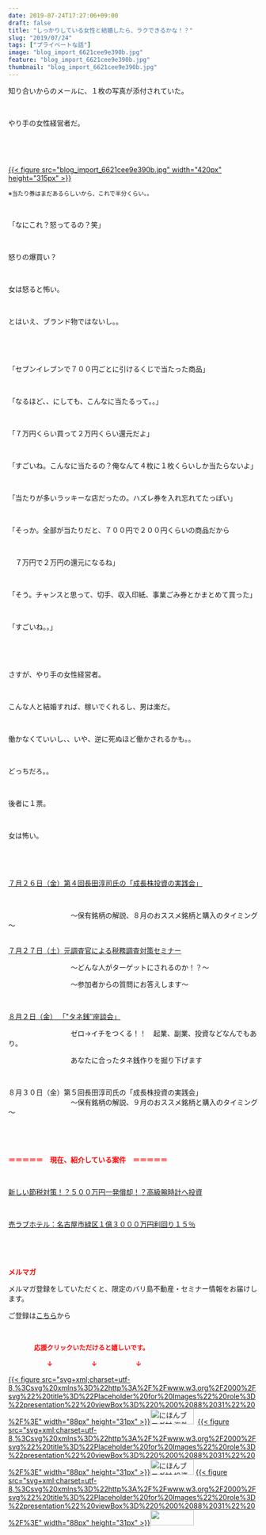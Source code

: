```yaml
---
date: 2019-07-24T17:27:06+09:00
draft: false
title: "しっかりしている女性と結婚したら、ラクできるかな！？"
slug: "2019/07/24"
tags: ["プライベートな話"]
image: "blog_import_6621cee9e390b.jpg"
feature: "blog_import_6621cee9e390b.jpg"
thumbnail: "blog_import_6621cee9e390b.jpg"
---
```

<p>知り合いからのメールに、１枚の写真が添付されていた。</p><p> </p><p>やり手の女性経営者だ。</p><p> </p><p> </p><p><a href="blog_import_6621cee9e390b.jpg">{{< figure src="blog_import_6621cee9e390b.jpg" width="420px" height="315px" >}}</a></p><p><span style="font-size: 0.83em;">※当たり券はまだあるらしいから、これで半分くらい。。</span></p><p> </p><p>「なにこれ？怒ってるの？笑」</p><p> </p><p>怒りの爆買い？</p><p> </p><p>女は怒ると怖い。</p><p> </p><p>とはいえ、ブランド物ではないし。。</p><p> </p><p> </p><p>「セブンイレブンで７００円ごとに引けるくじで当たった商品」</p><p> </p><p>「なるほど、、にしても、こんなに当たるって。。」</p><p> </p><p>「７万円くらい買って２万円くらい還元だよ」</p><p> </p><p>「すごいね。こんなに当たるの？俺なんて４枚に１枚くらいしか当たらないよ」</p><p> </p><p>「当たりが多いラッキーな店だったの。ハズレ券を入れ忘れてたっぽい」</p><p> </p><p>「そっか。全部が当たりだと、７００円で２００円くらいの商品だから</p><p> </p><p>　７万円で２万円の還元になるね」</p><p> </p><p>「そう。チャンスと思って、切手、収入印紙、事業ごみ券とかまとめて買った」</p><p> </p><p>「すごいね。。」</p><p> </p><p> </p><p>さすが、やり手の女性経営者。</p><p> </p><p>こんな人と結婚すれば、稼いでくれるし、男は楽だ。</p><p> </p><p>働かなくていいし、、いや、逆に死ぬほど働かされるかも。。</p><p> </p><p>どっちだろ。。</p><p> </p><p>後者に１票。</p><p> </p><p>女は怖い。</p><p> </p><p> </p><p><a href="https://ameblo.jp/baliclub/entry-12497099619.html" target="_blank">７月２６日（金）第４回長田淳司氏の「成長株投資の実践会」</a></p><p> </p><p>　　　　　　　　　～保有銘柄の解説、８月のおススメ銘柄と購入のタイミング～</p><p><br/><a href="https://ameblo.jp/baliclub/entry-12489917228.html" target="_blank">７月２７日（土）元調査官による税務調査対策セミナー</a></p><p>　　　　　　　　　～どんな人がターゲットにされるのか！？～</p><p>　　　　　　　　　～参加者からの質問にお答えします～</p><p> </p><p><a href="https://ameblo.jp/baliclub/entry-12490299208.html" target="_blank">８月２日（金） 「"タネ銭″座談会」</a></p><p>　　　　　　　　　ゼロ→イチをつくる！！　起業、副業、投資などなんでもあり。</p><p>　　　　　　　　　あなたに合ったタネ銭作りを掘り下げます</p><p> </p><p>８月３０日（金）第５回長田淳司氏の「成長株投資の実践会」<br/>　　　　　　　　　～保有銘柄の解説、９月のおススメ銘柄と購入のタイミング～</p><p> </p><p> </p><p><span style="font-weight: bold;"><span style="color: rgb(255, 0, 0);">＝＝＝＝＝　現在、紹介している案件　＝＝＝＝＝</span></span></p><p> </p><p><a href="https://ameblo.jp/baliclub/entry-12492433937.html" target="_blank">新しい節税対策！？５００万円一発償却！？高級腕時計へ投資</a></p><p> </p><p><a href="https://ameblo.jp/baliclub/entry-12489345635.html" target="_blank">売ラブホテル：名古屋市緑区１億３０００万円利回り１５％</a></p><p> </p><p> </p><p><span style="font-weight: bold;"><span style="color: rgb(255, 0, 0);">メルマガ</span></span></p><p>メルマガ登録をしていただくと、限定のバリ島不動産・セミナー情報をお届けします。</p><p>ご登録は<a href="f9eeVI" target="_blank">こちら</a>から</p><p style="text-align: center;"> </p><p><font color="#ff0000" size="2"><strong>　　　　応援クリックいただけると嬉しいです。</strong></font></p><p><font color="#ff0000" size="2"><strong>　　　　　　↓　　　　　　↓　　　　　　↓</strong></font></p><p><a href="ranking.html?p_cid=01260127" id="&amp;blogmura_banner">{{< figure src="svg+xml;charset=utf-8,%3Csvg%20xmlns%3D%22http%3A%2F%2Fwww.w3.org%2F2000%2Fsvg%22%20title%3D%22Placeholder%20for%20Images%22%20role%3D%22presentation%22%20viewBox%3D%220%200%2088%2031%22%20%2F%3E" width="88px" height="31px" >}}<noscript><img alt="にほんブログ村 海外生活ブログ バリ島情報へ" border="0" height="31" src="//overseas.blogmura.com/bali/img/bali88_31.gif" width="88"></noscript></a>  <a href="ranking.html?p_cid=01260127" id="&amp;blogmura_banner">{{< figure src="svg+xml;charset=utf-8,%3Csvg%20xmlns%3D%22http%3A%2F%2Fwww.w3.org%2F2000%2Fsvg%22%20title%3D%22Placeholder%20for%20Images%22%20role%3D%22presentation%22%20viewBox%3D%220%200%2088%2031%22%20%2F%3E" width="88px" height="31px" >}}<noscript><img alt="にほんブログ村 投資ブログ 不動産投資へ" border="0" height="31" src="//investment.blogmura.com/hudousantoushi/img/hudousantoushi88_31.gif" width="88"></noscript></a> <a href="link.php?1804582" title="人気ブログランキングへ">{{< figure src="svg+xml;charset=utf-8,%3Csvg%20xmlns%3D%22http%3A%2F%2Fwww.w3.org%2F2000%2Fsvg%22%20title%3D%22Placeholder%20for%20Images%22%20role%3D%22presentation%22%20viewBox%3D%220%200%2088%2031%22%20%2F%3E" width="88px" height="31px" >}}<noscript><img border="0" height="31" src="https://blog.with2.net/img/banner/banner_22.gif" width="88"></noscript></a></p><p> </p>

